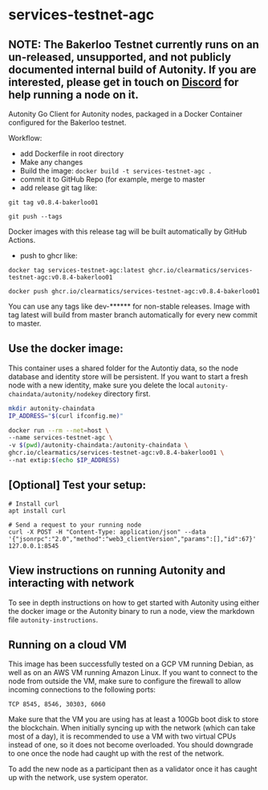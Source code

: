 # services-testnet-agc

## NOTE: The Bakerloo Testnet currently runs on an un-released, unsupported, and not publicly documented internal build of Autonity. If you are interested, please get in touch on [Discord](https://discord.gg/6daqJDt) for help running a node on it.


Autonity Go Client for Autonity nodes, packaged in a Docker Container configured for the Bakerloo testnet.

Workflow:
* add Dockerfile in root directory
* Make any changes
* Build the image: `docker build -t services-testnet-agc .`
* commit it to GitHub Repo (for example, merge to master
* add release git tag like:

`git tag v0.8.4-bakerloo01`

`git push --tags`

Docker images with this release tag will be built automatically by GitHub Actions.

* push to ghcr like:

`docker tag services-testnet-agc:latest ghcr.io/clearmatics/services-testnet-agc:v0.8.4-bakerloo01`

`docker push ghcr.io/clearmatics/services-testnet-agc:v0.8.4-bakerloo01`

You can use any tags like dev-****** for non-stable releases.
Image with tag latest will build from master branch automatically for every new commit to master.

## Use the docker image:

This container uses a shared folder for the Autontiy data, so the node database and identity store will be persistent. If you want to start a fresh node with a new identity, make sure you delete the local `autonity-chaindata/autonity/nodekey` directory first.

```bash
mkdir autonity-chaindata
IP_ADDRESS="$(curl ifconfig.me)"

docker run --rm --net=host \
--name services-testnet-agc \
-v $(pwd)/autonity-chaindata:/autonity-chaindata \
ghcr.io/clearmatics/services-testnet-agc:v0.8.4-bakerloo01 \
--nat extip:$(echo $IP_ADDRESS)
```

## [Optional] Test your setup:
```console
# Install curl
apt install curl

# Send a request to your running node
curl -X POST -H "Content-Type: application/json" --data '{"jsonrpc":"2.0","method":"web3_clientVersion","params":[],"id":67}' 127.0.0.1:8545
```

## View instructions on running Autonity and interacting with network

To see in depth instructions on how to get started with Autonity using either the docker image or the Autonity binary to run a node, view the markdown file `autonity-instructions`.

## Running on a cloud VM

This image has been successfully tested on a GCP VM running Debian, as well as on an AWS VM running Amazon Linux. If you want to connect to the node from outside the VM, make sure to configure the firewall to allow incoming connections to the following ports:

`TCP 8545, 8546, 30303, 6060`

Make sure that the VM you are using has at least a 100Gb boot disk to store the blockchain. When initially syncing up with the network (which can take most of a day), it is recommended to use a VM with two virtual CPUs instead of one, so it does not become overloaded. You should downgrade to one once the node had caught up with the rest of the network.

To add the new node as a participant then as a validator once it has caught up with the network, use system operator.
